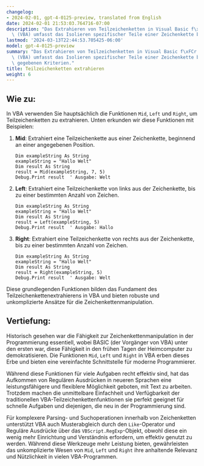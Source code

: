 ```yaml
---
changelog:
- 2024-02-01, gpt-4-0125-preview, translated from English
date: 2024-02-01 21:53:03.764716-07:00
description: "Das Extrahieren von Teilzeichenketten in Visual Basic f\xFCr Applikationen\
  \ (VBA) umfasst das Isolieren spezifischer Teile einer Zeichenkette basierend auf\u2026"
lastmod: '2024-03-13T22:44:53.705425-06:00'
model: gpt-4-0125-preview
summary: "Das Extrahieren von Teilzeichenketten in Visual Basic f\xFCr Applikationen\
  \ (VBA) umfasst das Isolieren spezifischer Teile einer Zeichenkette basierend auf\
  \ gegebenen Kriterien."
title: Teilzeichenketten extrahieren
weight: 6
---
```


## Wie zu:
In VBA verwenden Sie hauptsächlich die Funktionen `Mid`, `Left` und `Right`, um Teilzeichenketten zu extrahieren. Unten erkunden wir diese Funktionen mit Beispielen:

1. **Mid**: Extrahiert eine Teilzeichenkette aus einer Zeichenkette, beginnend an einer angegebenen Position.
   ```basic
   Dim exampleString As String
   exampleString = "Hallo Welt"
   Dim result As String
   result = Mid(exampleString, 7, 5)
   Debug.Print result  ' Ausgabe: Welt
   ```

2. **Left**: Extrahiert eine Teilzeichenkette von links aus der Zeichenkette, bis zu einer bestimmten Anzahl von Zeichen.
   ```basic
   Dim exampleString As String
   exampleString = "Hallo Welt"
   Dim result As String
   result = Left(exampleString, 5)
   Debug.Print result  ' Ausgabe: Hallo
   ```

3. **Right**: Extrahiert eine Teilzeichenkette von rechts aus der Zeichenkette, bis zu einer bestimmten Anzahl von Zeichen.
   ```basic
   Dim exampleString As String
   exampleString = "Hallo Welt"
   Dim result As String
   result = Right(exampleString, 5)
   Debug.Print result  ' Ausgabe: Welt
   ```

Diese grundlegenden Funktionen bilden das Fundament des Teilzeichenkettenextrahierens in VBA und bieten robuste und unkomplizierte Ansätze für die Zeichenkettenmanipulation.

## Vertiefung:
Historisch gesehen war die Fähigkeit zur Zeichenkettenmanipulation in der Programmierung essentiell, wobei BASIC (der Vorgänger von VBA) unter den ersten war, diese Fähigkeit in den frühen Tagen der Heimcomputer zu demokratisieren. Die Funktionen `Mid`, `Left` und `Right` in VBA erben dieses Erbe und bieten eine vereinfachte Schnittstelle für moderne Programmierer.

Während diese Funktionen für viele Aufgaben recht effektiv sind, hat das Aufkommen von Regulären Ausdrücken in neueren Sprachen eine leistungsfähigere und flexiblere Möglichkeit geboten, mit Text zu arbeiten. Trotzdem machen die unmittelbare Einfachheit und Verfügbarkeit der traditionellen VBA-Teilzeichenkettenfunktionen sie perfekt geeignet für schnelle Aufgaben und diejenigen, die neu in der Programmierung sind.

Für komplexere Parsing- und Suchoperationen innerhalb von Zeichenketten unterstützt VBA auch Musterabgleich durch den `Like`-Operator und Reguläre Ausdrücke über das `VBScript.RegExp`-Objekt, obwohl diese ein wenig mehr Einrichtung und Verständnis erfordern, um effektiv genutzt zu werden. Während diese Werkzeuge mehr Leistung bieten, gewährleisten das unkomplizierte Wesen von `Mid`, `Left` und `Right` ihre anhaltende Relevanz und Nützlichkeit in vielen VBA-Programmen.
